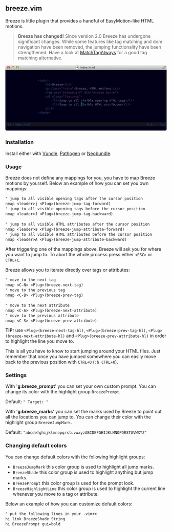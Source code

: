 ## breeze.vim

Breeze is little plugin that provides a handful of EasyMotion-like HTML motions.

> **Breeze has changed!**
Since version 2.0 Breeze has undergone significant changes. While some features like tag matching and dom navigation have been removed, the jumping functionality have been strengthened. Have a look at [MatchTagAlways](https://github.com/Valloric/MatchTagAlways) for a good tag matching alternative.

![Preview](_assets/preview.gif "Preview.")

### Installation

Install either with [Vundle](https://github.com/gmarik/vundle), [Pathogen](https://github.com/tpope/vim-pathogen) or [Neobundle](https://github.com/Shougo/neobundle.vim).

### Usage

Breeze does not define any mappings for you, you have to map Breeze motions by yourself. Below an example of how you can set you own mappings:

```vim
" jump to all visible opening tags after the cursor position
nmap <leader>j <Plug>(breeze-jump-tag-forward)
" jump to all visible opening tags before the cursor position
nmap <leader>J <Plug>(breeze-jump-tag-backward)

" jump to all visible HTML attributes after the cursor position
nmap <leader>a <Plug>(breeze-jump-attribute-forward)
" jump to all visible HTML attributes before the cursor position
nmap <leader>A <Plug>(breeze-jump-attribute-backward)
```

After triggering one of the mappings above, Breeze will ask you for where you want to jump to. To abort the whole process press either `<ESC>` or `CTRL+C`.

Breeze allows you to iterate directly over tags or attributes:

```vim
" move to the next tag
nmap <C-N> <Plug>(breeze-next-tag)
" move to the previous tag
nmap <C-B> <Plug>(breeze-prev-tag)

" move to the next attribute
nmap <C-A> <Plug>(breeze-next-attribute)
" move to the previous attribute
nmap <C-S> <Plug>(breeze-prev-attribute)
```

**TIP:** use `<Plug>(breeze-next-tag-hl)`, `<Plug>(breeze-prev-tag-hl)`, `<Plug>(breeze-next-attribute-hl)` and `<Plug>(breeze-prev-attribute-hl)` in order to highlight the line you move to.

This is all you have to know to start jumping around your HTML files. Just remember that once you have jumped somewhere you can easily move back to the previous position with `CTRL+O` (`:h CTRL+O`).

### Settings

With '**g:breeze\_prompt**' you can set your own custom prompt. You can change its color with the highlight group `BreezePrompt`.

Default: `" Target: "`

With '**g:breeze\_marks**' you can set the marks used by Breeze to point out all the locations you can jump to. You can change their color with the highlight group `BreezeJumpMark`.

Default: `"abcdefghijklmnopqrstuvwxyzABCDEFGHIJKLMNOPQRSTUVWXYZ"`

### Changing default colors

You can change default colors with the following highlight groups:

- `BreezeJumpMark` this color group is used to highlight all jump marks.
- `BreezeShade` this color group is used to highlight anything but jump marks.
- `BreezePrompt` this color group is used for the prompt look.
- `BreezeHighlightLine` this color group is used to highlight the current line whenever you move to a tag or attribute.

Below an example of how you can customize default colors:

```vim
" put the following lines in your .vimrc
hi link BreezeShade String
hi BreezePrompt gui=bold
```
